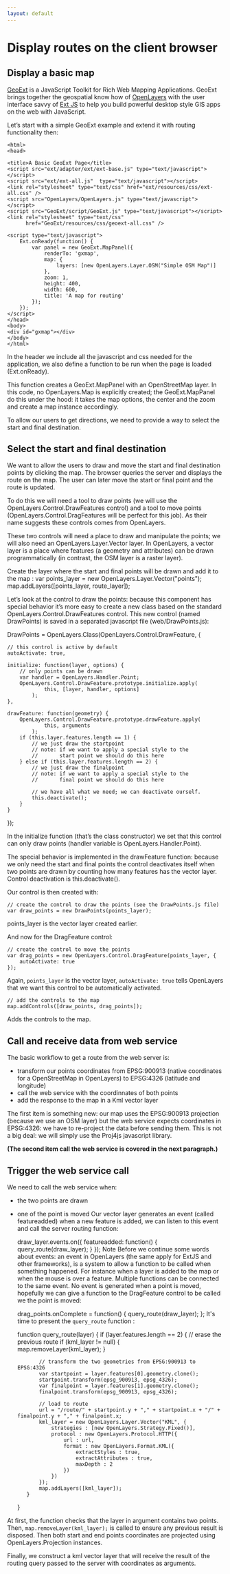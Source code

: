 ```yaml
---
layout: default
---
```

# Display routes on the client browser

## Display a basic map
[GeoExt](http://www.geoext.org) is a JavaScript Toolkit for Rich Web Mapping Applications. GeoExt brings together the geospatial know how of [OpenLayers](http://www.openlayers.org) with the user interface savvy of [Ext JS](http://www.sencha.com) to help you build powerful desktop style GIS apps on the web with JavaScript.

Let’s start with a simple GeoExt example and extend it with routing functionality then:

    <html>
    <head>

    <title>A Basic GeoExt Page</title>
    <script src="ext/adapter/ext/ext-base.js" type="text/javascript"></script>
    <script src="ext/ext-all.js"  type="text/javascript"></script>
    <link rel="stylesheet" type="text/css" href="ext/resources/css/ext-all.css" />
    <script src="OpenLayers/OpenLayers.js" type="text/javascript"></script>
    <script src="GeoExt/script/GeoExt.js" type="text/javascript"></script>
    <link rel="stylesheet" type="text/css"
          href="GeoExt/resources/css/geoext-all.css" />

    <script type="text/javascript">
        Ext.onReady(function() {
            var panel = new GeoExt.MapPanel({
                renderTo: 'gxmap',
                map: {
                    layers: [new OpenLayers.Layer.OSM("Simple OSM Map")]
                },
                zoom: 1,
                height: 400,
                width: 600,
                title: 'A map for routing'
            });
        });
    </script>
    </head>
    <body>
    <div id="gxmap"></div>
    </body>
    </html>


In the header we include all the javascript and css needed for the application, we also define a function to be run when the page is loaded (Ext.onReady).

This function creates a GeoExt.MapPanel with an OpenStreetMap layer. In this code, no OpenLayers.Map is explicitly created; the GeoExt.MapPanel do this under the hood: it takes the map options, the center and the zoom and create a map instance accordingly.

To allow our users to get directions, we need to provide a way to select the start and final destination.


## Select the start and final destination

We want to allow the users to draw and move the start and final destination points by clicking the map. 
The browser queries the server and displays the route on the map. The user can later move the start 
or final point and the route is updated.

To do this we will need a tool to draw points (we will use the OpenLayers.Control.DrawFeatures control) and a tool to
move points (OpenLayers.Control.DragFeatures will be perfect for this job). As their name suggests these
controls comes from OpenLayers.

These two controls will need a place to draw and manipulate the points; we will also need an 
OpenLayers.Layer.Vector layer. In OpenLayers, a vector layer is a place where features
(a geometry and attributes) can be drawn programmatically (in contrast, the OSM layer is a raster layer).


Create the layer where the start and final points will be drawn and add it to the map :
    var points_layer = new OpenLayers.Layer.Vector("points");
    map.addLayers([points_layer, route_layer]);


Let’s look at the control to draw the points: because this component has special behavior it’s more easy to 
create a new class based on the standard OpenLayers.Control.DrawFeatures control. This new control 
(named DrawPoints) is saved in a separated javascript file (web/DrawPoints.js):

DrawPoints = OpenLayers.Class(OpenLayers.Control.DrawFeature, {

    // this control is active by default
    autoActivate: true,

    initialize: function(layer, options) {
        // only points can be drawn
        var handler = OpenLayers.Handler.Point;
        OpenLayers.Control.DrawFeature.prototype.initialize.apply(
				this, [layer, handler, options]
			);
    },

    drawFeature: function(geometry) {
        OpenLayers.Control.DrawFeature.prototype.drawFeature.apply(
				this, arguments	
			);
        if (this.layer.features.length == 1) {
            // we just draw the startpoint
            // note: if we want to apply a special style to the 
            //       start point we should do this here
        } else if (this.layer.features.length == 2) {
            // we just draw the finalpoint
            // note: if we want to apply a special style to the 
            //       final point we should do this here

            // we have all what we need; we can deactivate ourself.
            this.deactivate();            
        }
    }
});


In the initialize function (that’s the class constructor) we set that this control can only draw 
points (handler variable is OpenLayers.Handler.Point).

The special behavior is implemented in the drawFeature function: because we only need the start and 
final points the control deactivates itself when two points are drawn by counting how many features
has the vector layer. Control deactivation is this.deactivate().

Our control is then created with:

    // create the control to draw the points (see the DrawPoints.js file)
    var draw_points = new DrawPoints(points_layer);
points_layer is the vector layer created earlier.


And now for the DragFeature control:

    // create the control to move the points
    var drag_points = new OpenLayers.Control.DragFeature(points_layer, {
        autoActivate: true
    });
Again, `points_layer` is the vector layer, `autoActivate: true` tells OpenLayers that we want this 
control to be automatically activated.

    // add the controls to the map
    map.addControls([draw_points, drag_points]);
Adds the controls to the map.

## Call and receive data from web service

The basic workflow to get a route from the web server is:

* transform our points coordinates from EPSG:900913 (native coordinates for a OpenStreetMap in OpenLayers) to EPSG:4326 (latitude and longitude)
* call the web service with the coordinnates of both points
* add the response to the map in a Kml vector layer

The first item is something new: our map uses the EPSG:900913 projection (because we use an OSM layer) but the web service expects coordinates 
in EPSG:4326: we have to re-project the data before sending them. This is not a big deal: we will 
simply use the Proj4js javascript library.

**(The second item call the web service is covered in the next paragraph.)**


## Trigger the web service call
We need to call the web service when:
* the two points are drawn
* one of the point is moved
Our vector layer generates an event (called featureadded) when a new feature is added, we can listen to 
this event and call the server routing function:

    draw_layer.events.on({
        featureadded: function() {
            query_route(draw_layer);
        }
    });
Note Before we continue some words about events: an event in OpenLayers (the same apply for ExtJS and 
other frameworks), is a system to allow a function to be called when something happened. For instance 
when a layer is added to the map or when the mouse is over a feature. Multiple functions can be 
connected to the same event.
No event is generated when a point is moved, hopefully we can give a function to the DragFeature
control to be called we the point is moved:

    drag_points.onComplete = function() {
        query_route(draw_layer);
    };
It's time to present the `query_route` function :

     function query_route(layer) {
         if (layer.features.length == 2) {
             // erase the previous route
             if (kml_layer != null) {				 
				map.removeLayer(kml_layer);
 			 }

             // transform the two geometries from EPSG:900913 to EPSG:4326
             var startpoint = layer.features[0].geometry.clone();
             startpoint.transform(epsg_900913, epsg_4326);
             var finalpoint = layer.features[1].geometry.clone();
             finalpoint.transform(epsg_900913, epsg_4326);

             // load to route             
			 url = "/route/" + startpoint.y + "," + startpoint.x + "/" + finalpoint.y + "," + finalpoint.x;
			 kml_layer = new OpenLayers.Layer.Vector("KML", {
				 strategies : [new OpenLayers.Strategy.Fixed()],
				 protocol : new OpenLayers.Protocol.HTTP({
					 url : url,
					 format : new OpenLayers.Format.KML({
						 extractStyles : true,
						 extractAttributes : true,
						 maxDepth : 2
					 })
				 })
			 });
			 map.addLayers([kml_layer]);
         }
    }

At first, the function checks that the layer in argument contains two points. Then, `map.removeLayer(kml_layer);` is called to ensure any previous result is disposed. 
Then both start and end points coordinates are projected using OpenLayers.Projection instances.

Finally, we construct a kml vector layer that will receive the result of the routing query passed to the server with coordinates as arguments.
